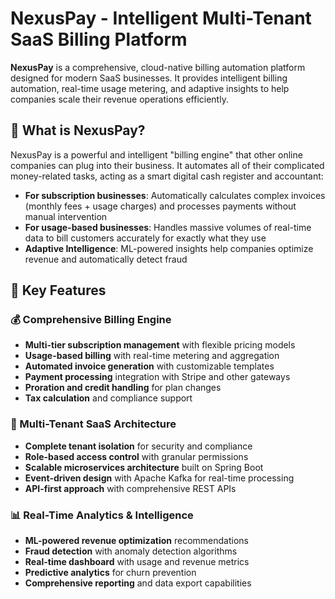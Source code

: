 # NexusPay - Intelligent Multi-Tenant SaaS Billing Platform

**NexusPay** is a comprehensive, cloud-native billing automation platform designed for modern SaaS businesses. It provides intelligent billing automation, real-time usage metering, and adaptive insights to help companies scale their revenue operations efficiently.

## 🚀 What is NexusPay?

NexusPay is a powerful and intelligent "billing engine" that other online companies can plug into their business. It automates all of their complicated money-related tasks, acting as a smart digital cash register and accountant:

- **For subscription businesses**: Automatically calculates complex invoices (monthly fees + usage charges) and processes payments without manual intervention
- **For usage-based businesses**: Handles massive volumes of real-time data to bill customers accurately for exactly what they use
- **Adaptive Intelligence**: ML-powered insights help companies optimize revenue and automatically detect fraud

## 🌟 Key Features

### 💰 Comprehensive Billing Engine 
- **Multi-tier subscription management** with flexible pricing models
- **Usage-based billing** with real-time metering and aggregation
- **Automated invoice generation** with customizable templates
- **Payment processing** integration with Stripe and other gateways
- **Proration and credit handling** for plan changes
- **Tax calculation** and compliance support

### 🏢 Multi-Tenant SaaS Architecture
- **Complete tenant isolation** for security and compliance
- **Role-based access control** with granular permissions
- **Scalable microservices architecture** built on Spring Boot
- **Event-driven design** with Apache Kafka for real-time processing
- **API-first approach** with comprehensive REST APIs

### 📊 Real-Time Analytics & Intelligence
- **ML-powered revenue optimization** recommendations
- **Fraud detection** with anomaly detection algorithms
- **Real-time dashboard** with usage and revenue metrics
- **Predictive analytics** for churn prevention
- **Comprehensive reporting** and data export capabilities



